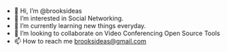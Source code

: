 - 👋 Hi, I’m @brooksideas
- 👀 I’m interested in Social Networking.
- 🌱 I’m currently learning new things everyday.
- 💞️ I’m looking to collaborate on Video Conferencing Open Source Tools
- 📫 How to reach me brooksideas@gmail.com

<!---
brooksideas/brooksideas is a ✨ special ✨ repository because its `README.md` (this file) appears on your GitHub profile.
You can click the Preview link to take a look at your changes.
--->
